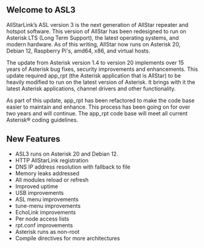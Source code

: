## Welcome to ASL3

AllStarLink’s ASL version 3 is the next generation of AllStar repeater and hotspot software.  This version of AllStar has been redesigned to run on Asterisk LTS (Long Term Support), the latest operating systems, and modern hardware. As of this writing, AllStar now runs on Asterisk 20, Debian 12, Raspberry Pi's, amd64, x86, and virtual hosts.

The update from Asterisk version 1.4 to version 20 implements over 15 years of Asterisk bug fixes, security improvements and enhancements. This update required app\_rpt (the Asterisk application that is AllStar) to be heavily modified to run on the latest version of Asterisk.  It brings with it the latest Asterisk applications, channel drivers and other functionality.

As part of this update, app\_rpt has been refactored to make the code base easier to maintain and enhance.  This process has been going on for over two years and will continue.  The app\_rpt code base will meet all current Asterisk® coding guidelines.

## New Features

 - ASL3 runs on Asterisk 20 and Debian 12.
 - HTTP AllStarLink registration
 - DNS IP address resolution with fallback to file
 - Memory leaks addressed
 - All modules reload or refresh
 - Improved uptime
 - USB improvements
 - ASL menu improvements
 - tune-menu improvements
 - EchoLink improvements
 - Per node access lists
 - rpt.conf improvements
 - Asterisk runs as non-root
 - Compile directives for more architectures
